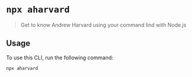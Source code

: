 # `npx aharvard`

> Get to know Andrew Harvard using your command lind with Node.js

## Usage

To use this CLI, run the following command:

```shell
npx aharvard
```
